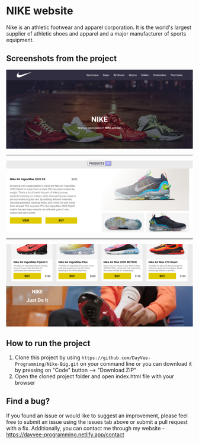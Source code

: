 # NIKE website

Nike is an athletic footwear and apparel corporation. It is the world's largest supplier of athletic shoes and apparel and a major manufacturer of sports equipment.

## Screenshots from the project

<img src="/images/screenshot1.jpg" />
<hr>
<img src="/images/screenshot2.jpg" />
<hr>
<img src="/images/screenshot3.jpg" />

## How to run the project 

1. Clone this project by using ```https://github.com/DayVee-Programming/Nike-Big.git``` on your command line or you can download it by pressing on "Code" button --> "Download ZIP"  
2. Open the cloned project folder and open index.html file with your browser 

## Find a bug?

If you found an issue or would like to suggest an improvement, please feel free to submit an issue using the issues tab above or submit a pull request with a fix. Additionally, you can contact me through my website - https://dayvee-programming.netlify.app/contact  
